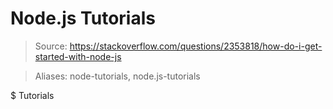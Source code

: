 # Node.js Tutorials

> Source: https://stackoverflow.com/questions/2353818/how-do-i-get-started-with-node-js

> Aliases: node-tutorials, node.js-tutorials

$ Tutorials

